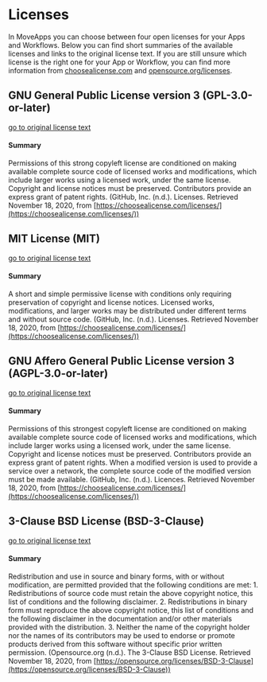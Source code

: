 # Licenses

In MoveApps you can choose between four open licenses for your Apps and Workflows. Below you can find short summaries of the available licenses and links to the original license text. If you are still unsure which license is the right one for your App or Workflow, you can find more information from [choosealicense.com](https://choosealicense.com/) and [opensource.org/licenses](https://opensource.org/licenses).

## GNU General Public License version 3 (GPL-3.0-or-later)
[go to original license text](https://spdx.org/licenses/GPL-3.0-or-later.html#licenseText)
 

#### Summary
Permissions of this strong copyleft license are conditioned on making available complete source code of licensed works and modifications, which include larger works using a licensed work, under the same license. Copyright and license notices must be preserved. Contributors provide an express grant of patent rights. (GitHub, Inc. (n.d.). Licenses. Retrieved November 18, 2020, from [https://choosealicense.com/licenses/](https://choosealicense.com/licenses/))



## MIT License (MIT)
[go to original license text](https://spdx.org/licenses/MIT.html#licenseText)

#### Summary
A short and simple permissive license with conditions only requiring preservation of copyright and license notices. Licensed works, modifications, and larger works may be distributed under different terms and without source code. (GitHub, Inc. (n.d.). Licenses. Retrieved November 18, 2020, from [https://choosealicense.com/licenses/](https://choosealicense.com/licenses/))




## GNU Affero General Public License version 3 (AGPL-3.0-or-later)
[go to original license text](https://spdx.org/licenses/AGPL-3.0-or-later.html#licenseText)

#### Summary
Permissions of this strongest copyleft license are conditioned on making available complete source code of licensed works and modifications, which include larger works using a licensed work, under the same license. Copyright and license notices must be preserved. Contributors provide an express grant of patent rights. When a modified version is used to provide a service over a network, the complete source code of the modified version must be made available. (GitHub, Inc. (n.d.). Licences. Retrieved November 18, 2020, from [https://choosealicense.com/licenses/](https://choosealicense.com/licenses/))




## 3-Clause BSD License (BSD-3-Clause)
[go to original license text](https://spdx.org/licenses/BSD-3-Clause.html#licenseText)

#### Summary
Redistribution and use in source and binary forms, with or without modification, are permitted provided that the following conditions are met: 1. Redistributions of source code must retain the above copyright notice, this list of conditions and the following disclaimer. 2. Redistributions in binary form must reproduce the above copyright notice, this list of conditions and the following disclaimer in the documentation and/or other materials provided with the distribution. 3. Neither the name of the copyright holder nor the names of its contributors may be used to endorse or promote products derived from this software without specific prior written permission. (Opensource.org (n.d.). The 3-Clause BSD License. Retrieved November 18, 2020, from [https://opensource.org/licenses/BSD-3-Clause](https://opensource.org/licenses/BSD-3-Clause))
